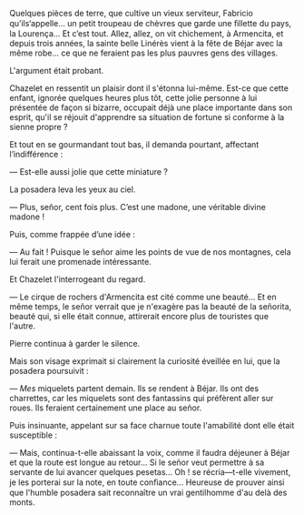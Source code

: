 Quelques pièces de terre, que cultive un vieux serviteur, Fabricio qu’ils‘appelle... un petit troupeau de chèvres que garde une ﬁllette du pays, la Lourença... Et c’est tout. Allez, allez, on vit chichement, à Armencita, et depuis trois années, la sainte belle Linérès vient à la fête de Béjar avec la même robe... ce que ne feraient pas les plus pauvres gens des villages.

L'argument était probant.

Chazelet en ressentit un plaisir dont il s'étonna lui-même. Est-ce que cette enfant, ignorée quelques heures plus tôt, cette jolie personne à lui présentée de façon si bizarre, occupait déjà une place importante dans son
esprit, qu'il se réjouit d'apprendre sa situation de fortune si conforme à la
sienne propre ?

Et tout en se gourmandant tout bas, il demanda pourtant, affectant l’indifférence :

— Est-elle aussi jolie que cette miniature ?

La posadera leva les yeux au ciel.

— Plus, señor, cent fois plus. C’est une madone, une véritable divine madone !

Puis, comme frappée d’une idée :

— Au fait ! Puisque le señor aime les points de vue de nos montagnes, cela lui ferait une promenade intéressante.

Et Chazelet l'interrogeant du regard.

— Le cirque de rochers d'Armencita est cité comme une beauté... Et en même temps, le señor verrait que je n'exagère pas la beauté de la señorita, beauté qui, si elle était connue, attirerait encore plus de touristes que l'autre.

Pierre continua à garder le silence.

Mais son visage exprimait si clairement la curiosité éveillée en lui, que
la posadera poursuivit :

— _Mes_ miquelets partent demain. lls se rendent à Béjar. Ils ont des charrettes, car les miquelets sont des fantassins qui préfèrent aller sur roues. Ils feraient certainement une place au señor.

Puis insinuante, appelant sur sa face charnue toute l'amabilité dont elle
était susceptible :

— Mais, continua-t-elle abaissant la voix, comme il faudra déjeuner à Béjar et que la route est longue au retour... Si le señor veut permettre à sa
servante de lui avancer quelques pesetas... Oh ! se récria—t-elle vivement,
je les porterai sur la note, en toute conﬁance... Heureuse de prouver ainsi
que l'humble posadera sait reconnaître un vrai gentilhomme d'au delà des
monts.
